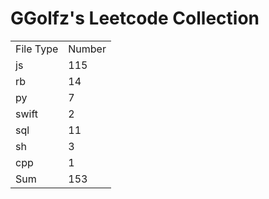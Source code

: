 # GGolfz's Leetcode Collection

<table><tr><td>File Type</td><td>Number</td></tr><tr><td>js</td><td>115</td></tr><tr><td>rb</td><td>14</td></tr><tr><td>py</td><td>7</td></tr><tr><td>swift</td><td>2</td></tr><tr><td>sql</td><td>11</td></tr><tr><td>sh</td><td>3</td></tr><tr><td>cpp</td><td>1</td></tr><tr><td>Sum</td><td>153</td></tr></table>